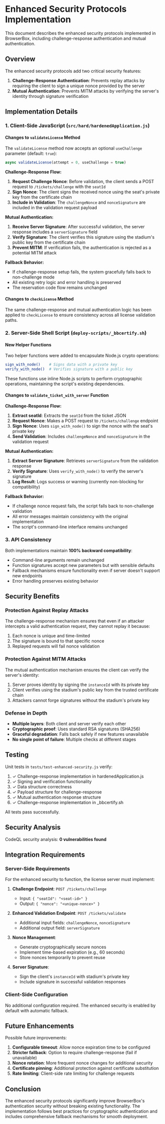 # Enhanced Security Protocols Implementation

This document describes the enhanced security protocols implemented in BrowserBox, including challenge-response authentication and mutual authentication.

## Overview

The enhanced security protocols add two critical security features:

1. **Challenge-Response Authentication**: Prevents replay attacks by requiring the client to sign a unique nonce provided by the server
2. **Mutual Authentication**: Prevents MITM attacks by verifying the server's identity through signature verification

## Implementation Details

### 1. Client-Side JavaScript (`src/hard/hardenedApplication.js`)

#### Changes to `validateLicense` Method

The `validateLicense` method now accepts an optional `useChallenge` parameter (default: `true`):

```javascript
async validateLicense(attempt = 0, useChallenge = true)
```

**Challenge-Response Flow:**

1. **Request Challenge Nonce**: Before validation, the client sends a POST request to `/tickets/challenge` with the `seatId`
2. **Sign Nonce**: The client signs the received nonce using the seat's private key from the certificate chain
3. **Include in Validation**: The `challengeNonce` and `nonceSignature` are included in the validation request payload

**Mutual Authentication:**

1. **Receive Server Signature**: After successful validation, the server response includes a `serverSignature` field
2. **Verify Signature**: The client verifies this signature using the stadium's public key from the certificate chain
3. **Prevent MITM**: If verification fails, the authentication is rejected as a potential MITM attack

**Fallback Behavior:**

- If challenge-response setup fails, the system gracefully falls back to non-challenge mode
- All existing retry logic and error handling is preserved
- The reservation code flow remains unchanged

#### Changes to `checkLicense` Method

The same challenge-response and mutual authentication logic has been applied to `checkLicense` to ensure consistency across all license validation paths.

### 2. Server-Side Shell Script (`deploy-scripts/_bbcertify.sh`)

#### New Helper Functions

Two helper functions were added to encapsulate Node.js crypto operations:

```bash
sign_with_node()    # Signs data with a private key
verify_with_node()  # Verifies signature with a public key
```

These functions use inline Node.js scripts to perform cryptographic operations, maintaining the script's existing dependencies.

#### Changes to `validate_ticket_with_server` Function

**Challenge-Response Flow:**

1. **Extract seatId**: Extracts the `seatId` from the ticket JSON
2. **Request Nonce**: Makes a POST request to `/tickets/challenge` endpoint
3. **Sign Nonce**: Uses `sign_with_node()` to sign the nonce with the seat's private key
4. **Send Validation**: Includes `challengeNonce` and `nonceSignature` in the validation request

**Mutual Authentication:**

1. **Extract Server Signature**: Retrieves `serverSignature` from the validation response
2. **Verify Signature**: Uses `verify_with_node()` to verify the server's signature
3. **Log Result**: Logs success or warning (currently non-blocking for compatibility)

**Fallback Behavior:**

- If challenge nonce request fails, the script falls back to non-challenge validation
- All error messages maintain consistency with the original implementation
- The script's command-line interface remains unchanged

### 3. API Consistency

Both implementations maintain **100% backward compatibility**:

- Command-line arguments remain unchanged
- Function signatures accept new parameters but with sensible defaults
- Fallback mechanisms ensure functionality even if server doesn't support new endpoints
- Error handling preserves existing behavior

## Security Benefits

### Protection Against Replay Attacks

The challenge-response mechanism ensures that even if an attacker intercepts a valid authentication request, they cannot replay it because:

1. Each nonce is unique and time-limited
2. The signature is bound to that specific nonce
3. Replayed requests will fail nonce validation

### Protection Against MITM Attacks

The mutual authentication mechanism ensures the client can verify the server's identity:

1. Server proves identity by signing the `instanceId` with its private key
2. Client verifies using the stadium's public key from the trusted certificate chain
3. Attackers cannot forge signatures without the stadium's private key

### Defense in Depth

- **Multiple layers**: Both client and server verify each other
- **Cryptographic proof**: Uses standard RSA signatures (SHA256)
- **Graceful degradation**: Falls back safely if new features unavailable
- **No single point of failure**: Multiple checks at different stages

## Testing

Unit tests in `tests/test-enhanced-security.js` verify:

1. ✓ Challenge-response implementation in hardenedApplication.js
2. ✓ Signing and verification functionality
3. ✓ Data structure correctness
4. ✓ Payload structure for challenge-response
5. ✓ Mutual authentication response structure
6. ✓ Challenge-response implementation in _bbcertify.sh

All tests pass successfully.

## Security Analysis

CodeQL security analysis: **0 vulnerabilities found**

## Integration Requirements

### Server-Side Requirements

For the enhanced security to function, the license server must implement:

1. **Challenge Endpoint**: `POST /tickets/challenge`
   - Input: `{ "seatId": "<seat-id>" }`
   - Output: `{ "nonce": "<unique-nonce>" }`

2. **Enhanced Validation Endpoint**: `POST /tickets/validate`
   - Additional input fields: `challengeNonce`, `nonceSignature`
   - Additional output field: `serverSignature`

3. **Nonce Management**:
   - Generate cryptographically secure nonces
   - Implement time-based expiration (e.g., 60 seconds)
   - Store nonces temporarily to prevent reuse

4. **Server Signature**:
   - Sign the client's `instanceId` with stadium's private key
   - Include signature in successful validation responses

### Client-Side Configuration

No additional configuration required. The enhanced security is enabled by default with automatic fallback.

## Future Enhancements

Possible future improvements:

1. **Configurable timeout**: Allow nonce expiration time to be configured
2. **Stricter fallback**: Option to require challenge-response (fail if unavailable)
3. **Nonce rotation**: More frequent nonce changes for additional security
4. **Certificate pinning**: Additional protection against certificate substitution
5. **Rate limiting**: Client-side rate limiting for challenge requests

## Conclusion

The enhanced security protocols significantly improve BrowserBox's authentication security without breaking existing functionality. The implementation follows best practices for cryptographic authentication and includes comprehensive fallback mechanisms for smooth deployment.
